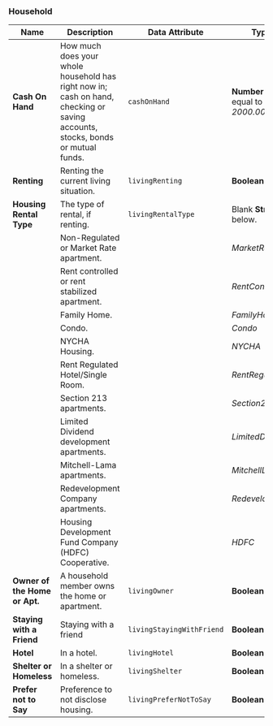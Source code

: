 ### Household

|Name|Description|Data Attribute|Type and/or Value|
| ----- | ----- | ----- | ----- |
|<b>Cash On Hand</b> | How much does your whole household has right now in; cash on hand, checking or saving accounts, stocks, bonds or mutual funds.| <code class='font-bold text-h5'>cashOnHand</code> | <b class='text-primary-blue'>Number</b> greater than or equal to 0. <span class='whitespace-no-wrap'><em class='text-secondary-grey'>Example: 2000.00</em></span>|
|<b>Renting</b> | Renting the current living situation.| <code class='font-bold text-h5'>livingRenting</code> |<b class='text-primary-blue'>Boolean</b>|
|<b>Housing Rental Type </b>|The type of rental, if renting. |<code class='font-bold text-h5'>livingRentalType</code>|Blank <b class='text-primary-blue'>String</b><em class='text-secondary-grey'>(“”)</em> or one listed below.|
||Non-Regulated or Market Rate apartment.||<em class='text-secondary-grey'>MarketRate</em>|
||Rent controlled or rent stabilized apartment.||<em class='text-secondary-grey'>RentControlled</em>|
||Family Home.||<em class='text-secondary-grey'>FamilyHome</em>|
||Condo.||<em class='text-secondary-grey'>Condo</em>|
||NYCHA Housing.||<em class='text-secondary-grey'>NYCHA</em>|
||Rent Regulated Hotel/Single Room.||<em class='text-secondary-grey'>RentRegulatedHotel</em>|
||Section 213 apartments.||<em class='text-secondary-grey'>Section213</em>|
||Limited Dividend development apartments.||<em class='text-secondary-grey'>LimitedDividendDevelopment</em>|
||Mitchell-Lama apartments.||<em class='text-secondary-grey'>MitchellLama</em>|
||Redevelopment Company apartments.||<em class='text-secondary-grey'>RedevelopmentCompany</em>|
||Housing Development Fund Company (HDFC) Cooperative.||<em class='text-secondary-grey'>HDFC</em>|
|<b>Owner of the Home or Apt.</b>|A household member owns the home or apartment.|<code class='font-bold text-h5'>livingOwner</code>|<b class='text-primary-blue'>Boolean</b>|
|<b>Staying with a Friend</b>|Staying with a friend|<code class='font-bold text-h5'>livingStayingWithFriend</code>|<b class='text-primary-blue'>Boolean</b>|
|<b>Hotel|In a hotel.</b>|<code class='font-bold text-h5'>livingHotel</code>|<b class='text-primary-blue'>Boolean</b>|
|<b>Shelter or Homeless</b>|In a shelter or homeless.|<code class='font-bold text-h5'>livingShelter</code>|<b class='text-primary-blue'>Boolean</b>|
|<b>Prefer not to Say</b>|Preference to not disclose housing.|<code class='font-bold text-h5'>livingPreferNotToSay</code>|<b class='text-primary-blue'>Boolean</b>|

